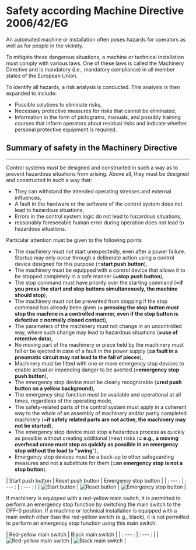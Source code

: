 # Safety according Machine Directive 2006/42/EG

An automated machine or installation often poses hazards for operators as well as for people in the vicinity.

To mitigate these dangerous situations, a machine or technical installation must comply with various laws. One of these laws is called the Machinery Directive and is mandatory (i.e., mandatory compliance) in all member states of the European Union.

To identify all hazards, a risk analysis is conducted. This analysis is then expanded to include:
- Possible solutions to eliminate risks,
- Necessary protective measures for risks that cannot be eliminated,
- Information in the form of pictograms, manuals, and possibly training courses that inform operators about residual risks and indicate whether personal protective equipment is required.

## Summary of safety in the Machinery Directive
---
Control systems must be designed and constructed in such a way as to prevent hazardous situations from arising. Above all, they must be designed and constructed in such a way that:
- They can withstand the intended operating stresses and external influences,
- A fault in the hardware or the software of the control system does not lead to hazardous situations,
- Errors in the control system logic do not lead to hazardous situations,
- reasonably foreseeable human error during operation does not lead to hazardous situations.

Particular attention must be given to the following points
- The machinery must not start unexpectedly, even after a power failure. Startup may only occur through a deliberate action using a control device designed for this purpose (**=start push button**),
- The machinery must be equipped with a control device that allows it to be stopped completely in a safe manner (**=stop push button**),
- The stop command must have priority over the starting command (**=if you press the start and stop buttons simultaneously, the machine should stop**),
- The machinery must not be prevented from stopping if the stop command has already been given (**= pressing the stop button must stop the machine in a controlled manner, even if the stop button is defective = normally closed contact**),
- The parameters of the machinery must not change in an uncontrolled way, where such change may lead to hazardous situations (**=use of retentive data**),
- No moving part of the machinery or piece held by the machinery must fall or be ejected in case of a fault in the power supply (**=a fault in a pneumatic circuit may not lead to the fall of pieces**),
- Machinery must be fitted with one or more emergency stop devices to enable actual or impending danger to be averted (**=emergency stop push button**),
- The emergency stop device must be clearly recognizable (**=red push button on a yellow background**),
- The emergency stop function must be available and operational at all times, regardless of the operating mode,
- The safety-related parts of the control system must apply in a coherent way to the whole of an assembly of machinery and/or partly completed machinery (**=if safety related parts are not active, the machinery may not be started**),
- The emergency stop device must stop a hazardous process as quickly as possible without creating additional (new) risks (**= e.g., a moving overhead crane must stop as quickly as possible in an emergency stop without the load to "swing**"),
- Emergency stop devices must be a back-up to other safeguarding measures and not a substitute for them (**=an emergency stop is not a stop button**).

| Start push button | Reset push button | Emergency stop button |
| : --- : | : --- : | : --- : |
| ![Start button](/images/start_button.png "SIRIUS ACT buttons, ©2020 Siemens") | ![Reset button](/images/reset_button.png "SIRIUS ACT buttons, ©2020 Siemens") | ![Emergency stop button](/images/emergency_button.png "SIRIUS ACT buttons, ©2020 Siemens") |

If machinery is equipped with a red-yellow main switch, it is permitted to perform an emergency stop function by switching the main switch to the OFF-0 position.
If a machine or technical installation is equipped with a main switch other than the red-yellow switch (e.g., black), it is not permitted to perform an emergency stop function using this main switch.

| Red-yellow main switch | Black main switch | 
| : --- : | : --- : | 
| ![Red-yellow main switch](/images/red_yellow_main_switch.png "Main switches 3LD, ©2020 Siemens") | ![Black main switch](/images/black_main_switch.png "Main switches 3LD, ©2020 Siemens") |
